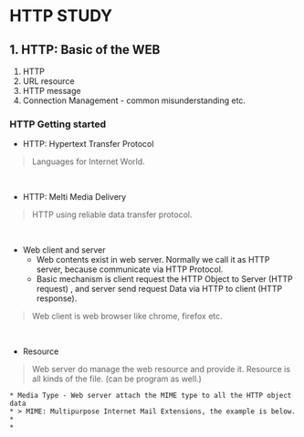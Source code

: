 # HTTP STUDY


## 1. HTTP: Basic of the WEB

1. HTTP 
2. URL resource
3. HTTP message
4. Connection Management - common misunderstanding etc.



### HTTP Getting started 

* HTTP: Hypertext Transfer Protocol
> Languages for Internet World.
<p>&nbsp;</p>

* HTTP: Melti Media Delivery 
> HTTP using reliable data transfer protocol.
<p>&nbsp;</p>

* Web client and server
    * Web contents exist in web server. Normally we call it as HTTP server, because communicate via HTTP Protocol.
    * Basic mechanism is client request the HTTP Object to Server (HTTP request) , and server send request Data via HTTP  to client (HTTP response).
> Web client is web browser like chrome, firefox etc.
<p>&nbsp;</p>

* Resource
> Web server do manage the web resource and provide it. Resource is all kinds of the file. (can be program as well.)

    * Media Type - Web server attach the MIME type to all the HTTP object data
    * > MIME: Multipurpose Internet Mail Extensions, the example is below. 
    * 
    * 




